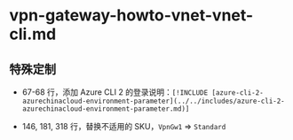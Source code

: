 # vpn-gateway-howto-vnet-vnet-cli.md

## 特殊定制

* 67-68 行，添加 Azure CLI 2 的登录说明：`[!INCLUDE [azure-cli-2-azurechinacloud-environment-parameter](../../includes/azure-cli-2-azurechinacloud-environment-parameter.md)]`

* 146, 181, 318 行，替换不适用的 SKU，`VpnGw1` => `Standard`
